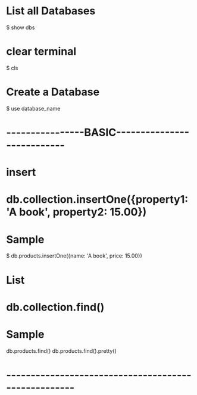 # List all Databases
 $ show dbs

# clear terminal
 $ cls

# Create a Database
 $ use database_name

# ----------------BASIC---------------------------
# insert
 # db.collection.insertOne({property1: 'A book', property2: 15.00})
  # Sample
   $ db.products.insertOne({name: 'A book', price: 15.00})

# List
 # db.collection.find()
 # Sample
   db.products.find()
   db.products.find().pretty()

# ----------------------------------------------------